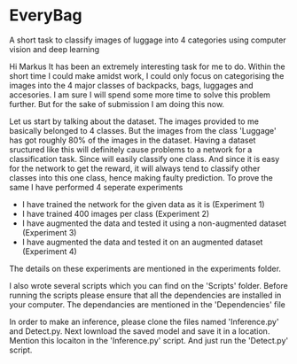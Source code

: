 # EveryBag
A short task to classify images of luggage into 4 categories using computer vision and deep learning

Hi Markus
It has been an extremely interesting task for me to do. Within the short time I could make amidst work, I could only focus on categorising the images into the 4 major classes of backpacks, bags, luggages and accesories. I am sure I will spend some more time to solve this problem further. But for the sake of submission I am doing this now.

Let us start by talking about the dataset.
The images provided to me basically belonged to 4 classes. But the images from the class 'Luggage' has got roughly 80% of the images in the dataset. Having a dataset sructured like this will definitely cause problems to a network for a classification task. Since will easily classify one class. And since it is easy for the network to get the reward, it will always tend to classify other classes into this one class, hence making faulty prediction. To prove the same I have performed 4 seperate experiments
  
  * I have trained the network for the given data as it is (Experiment 1)
  * I have trained 400 images per class (Experiment 2)
  * I have augmented the data and tested it using a non-augmented dataset (Experiment 3)
  * I have augmented the data and tested it on an augmented dataset (Experiment 4)
  
The details on these experiments are mentioned in the experiments folder.

I also wrote several scripts which you can find on the 'Scripts' folder. 
Before running the scripts please ensure that all the dependencies are installed in your computer.
The dependancies are mentioned in the 'Dependencies' file

In order to make an inference, please clone the files named 'Inference.py' and Detect.py. Next lownload the saved model and save it in a location. Mention this locaiton in the 'Inference.py' script. And just run the 'Detect.py' script.

